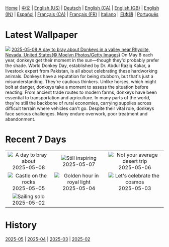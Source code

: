 [Home](../README.md) | [中文](zh-CN.md) | [English (US)](en-US.md) | [Deutsch](de-DE.md) | [English (CA)](en-CA.md) | [English (GB)](en-GB.md) | [English (IN)](en-IN.md) | [Español](es-ES.md) | [Français (CA)](fr-CA.md) | [Français (FR)](fr-FR.md) | [Italiano](it-IT.md) | [日本語](ja-JP.md) | [Português](pt-BR.md)

# Latest Wallpaper
![](https://www.bing.com/th?id=OHR.RhyoliteDonkeys_EN-IN2213858489_UHD.jpg)
[2025-05-08 A day to bray about Donkeys in a valley near Rhyolite, Nevada, United States(© Moelyn Photos/Getty Images)](https://www.bing.com/th?id=OHR.RhyoliteDonkeys_EN-IN2213858489_UHD.jpg)
On May 8 each year, donkeys get their moment in the sun—though they'd probably prefer the shade. World Donkey Day, established by Dr. Abdul Raziq Kakar, a livestock expert from Pakistan, is all about celebrating these hardworking animals. Donkeys have a reputation for being stubborn, but that's just a misunderstanding. They're cautious thinkers. Unlike horses, which might bolt at danger, donkeys take a moment to assess the situation before reacting. From ancient trade routes to modern farms, donkeys have been essential to transportation and agriculture. In many parts of the world, they're still the backbone of rural economies, carrying supplies across difficult terrain where vehicles can't go. Despite their vital role, donkeys face serious challenges. Many endure overwork, poor treatment and abandonment.

# Recent 7 Days
|  |  |  |
|:---:|:---:|:---:|
| ![](https://www.bing.com/th?id=OHR.RhyoliteDonkeys_EN-IN2213858489_400x240.jpg "A day to bray about") 2025-05-08 | ![](https://www.bing.com/th?id=OHR.RabindraJayantiIN_EN-IN3289019397_400x240.jpg "Still inspiring") 2025-05-07 | ![](https://www.bing.com/th?id=OHR.FlyoverNamibia_EN-IN3642714628_400x240.jpg "Not your average desert trip") 2025-05-06 |
| ![](https://www.bing.com/th?id=OHR.DunluceIreland_EN-IN3454088296_400x240.jpg "Castle on the rocks") 2025-05-05 | ![](https://www.bing.com/th?id=OHR.MysorePalace_EN-IN3228585823_400x240.jpg "Golden hour in royal light") 2025-05-04 | ![](https://www.bing.com/th?id=OHR.ArchesGalaxy_EN-IN0648210386_400x240.jpg "Let's celebrate the cosmos") 2025-05-03 |
| ![](https://www.bing.com/th?id=OHR.BrazilHeron_EN-IN0370124301_400x240.jpg "Sailing solo") 2025-05-02 |  |  |

# History
[2025-05](../archives/wallpaper/en-IN/w_2025_05.md) | [2025-04](../archives/wallpaper/en-IN/w_2025_04.md) | [2025-03](../archives/wallpaper/en-IN/w_2025_03.md) | [2025-02](../archives/wallpaper/en-IN/w_2025_02.md)
